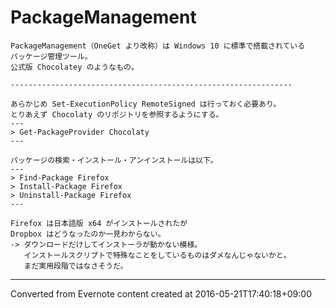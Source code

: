 # PackageManagement
```
PackageManagement（OneGet より改称）は Windows 10 に標準で搭載されている
パッケージ管理ツール。
公式版 Chocolatey のようなもの。

---------------------------------------------------------------

あらかじめ Set-ExecutionPolicy RemoteSigned は行っておく必要あり。
とりあえず Chocolaty のリポジトリを参照するようにする。
---
> Get-PackageProvider Chocolaty
---

パッケージの検索・インストール・アンインストールは以下。
---
> Find-Package Firefox
> Install-Package Firefox
> Uninstall-Package Firefox
---

Firefox は日本語版 x64 がインストールされたが
Dropbox はどうなったのか一見わからない。
-> ダウンロードだけしてインストーラが動かない模様。
   インストールスクリプトで特殊なことをしているものはダメなんじゃないかと。
   まだ実用段階ではなさそうだ。
```

------------------------------------------------------------------------

Converted from Evernote content created at 2016-05-21T17:40:18+09:00